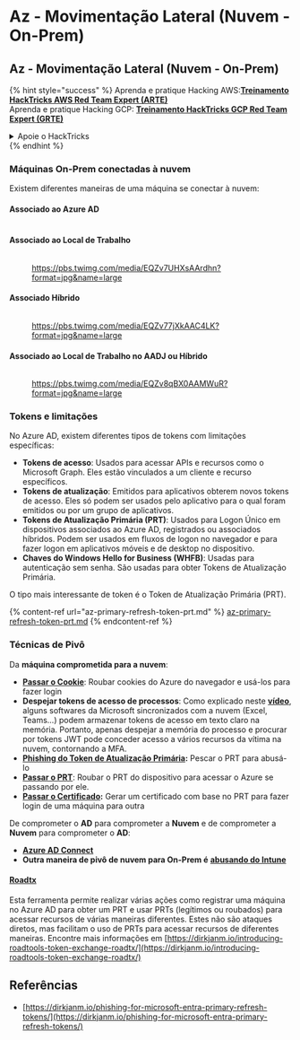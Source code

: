 # Az - Movimentação Lateral (Nuvem - On-Prem)

## Az - Movimentação Lateral (Nuvem - On-Prem)

{% hint style="success" %}
Aprenda e pratique Hacking AWS:<img src="../../../.gitbook/assets/image.png" alt="" data-size="line">[**Treinamento HackTricks AWS Red Team Expert (ARTE)**](https://training.hacktricks.xyz/courses/arte)<img src="../../../.gitbook/assets/image.png" alt="" data-size="line">\
Aprenda e pratique Hacking GCP: <img src="../../../.gitbook/assets/image (2).png" alt="" data-size="line">[**Treinamento HackTricks GCP Red Team Expert (GRTE)**<img src="../../../.gitbook/assets/image (2).png" alt="" data-size="line">](https://training.hacktricks.xyz/courses/grte)

<details>

<summary>Apoie o HackTricks</summary>

* Confira os [**planos de assinatura**](https://github.com/sponsors/carlospolop)!
* **Junte-se ao** 💬 [**grupo Discord**](https://discord.gg/hRep4RUj7f) ou ao [**grupo telegram**](https://t.me/peass) ou **siga-nos** no **Twitter** 🐦 [**@hacktricks\_live**](https://twitter.com/hacktricks\_live)**.**
* **Compartilhe truques de hacking enviando PRs para os repositórios** [**HackTricks**](https://github.com/carlospolop/hacktricks) e [**HackTricks Cloud**](https://github.com/carlospolop/hacktricks-cloud).

</details>
{% endhint %}

### Máquinas On-Prem conectadas à nuvem

Existem diferentes maneiras de uma máquina se conectar à nuvem:

#### Associado ao Azure AD

<figure><img src="../../../.gitbook/assets/image (259).png" alt=""><figcaption></figcaption></figure>

#### Associado ao Local de Trabalho

<figure><img src="../../../.gitbook/assets/image (222).png" alt=""><figcaption><p><a href="https://pbs.twimg.com/media/EQZv7UHXsAArdhn?format=jpg&#x26;name=large">https://pbs.twimg.com/media/EQZv7UHXsAArdhn?format=jpg&#x26;name=large</a></p></figcaption></figure>

#### Associado Híbrido

<figure><img src="../../../.gitbook/assets/image (178).png" alt=""><figcaption><p><a href="https://pbs.twimg.com/media/EQZv77jXkAAC4LK?format=jpg&#x26;name=large">https://pbs.twimg.com/media/EQZv77jXkAAC4LK?format=jpg&#x26;name=large</a></p></figcaption></figure>

#### Associado ao Local de Trabalho no AADJ ou Híbrido

<figure><img src="../../../.gitbook/assets/image (252).png" alt=""><figcaption><p><a href="https://pbs.twimg.com/media/EQZv8qBX0AAMWuR?format=jpg&#x26;name=large">https://pbs.twimg.com/media/EQZv8qBX0AAMWuR?format=jpg&#x26;name=large</a></p></figcaption></figure>

### Tokens e limitações <a href="#tokens-and-limitations" id="tokens-and-limitations"></a>

No Azure AD, existem diferentes tipos de tokens com limitações específicas:

* **Tokens de acesso**: Usados para acessar APIs e recursos como o Microsoft Graph. Eles estão vinculados a um cliente e recurso específicos.
* **Tokens de atualização**: Emitidos para aplicativos obterem novos tokens de acesso. Eles só podem ser usados pelo aplicativo para o qual foram emitidos ou por um grupo de aplicativos.
* **Tokens de Atualização Primária (PRT)**: Usados para Logon Único em dispositivos associados ao Azure AD, registrados ou associados híbridos. Podem ser usados em fluxos de logon no navegador e para fazer logon em aplicativos móveis e de desktop no dispositivo.
* **Chaves do Windows Hello for Business (WHFB)**: Usadas para autenticação sem senha. São usadas para obter Tokens de Atualização Primária.

O tipo mais interessante de token é o Token de Atualização Primária (PRT).

{% content-ref url="az-primary-refresh-token-prt.md" %}
[az-primary-refresh-token-prt.md](az-primary-refresh-token-prt.md)
{% endcontent-ref %}

### Técnicas de Pivô

Da **máquina comprometida para a nuvem**:

* [**Passar o Cookie**](az-pass-the-cookie.md): Roubar cookies do Azure do navegador e usá-los para fazer login
* **Despejar tokens de acesso de processos**: Como explicado neste [**vídeo**](https://www.youtube.com/watch?v=OHKZkXC4Duw), alguns softwares da Microsoft sincronizados com a nuvem (Excel, Teams...) podem armazenar tokens de acesso em texto claro na memória. Portanto, apenas despejar a memória do processo e procurar por tokens JWT pode conceder acesso a vários recursos da vítima na nuvem, contornando a MFA.
* [**Phishing do Token de Atualização Primária**](az-phishing-primary-refresh-token-microsoft-entra.md)**:** Pescar o PRT para abusá-lo
* [**Passar o PRT**](pass-the-prt.md): Roubar o PRT do dispositivo para acessar o Azure se passando por ele.
* [**Passar o Certificado**](az-pass-the-certificate.md)**:** Gerar um certificado com base no PRT para fazer login de uma máquina para outra

De comprometer o **AD** para comprometer a **Nuvem** e de comprometer a **Nuvem** para comprometer o **AD**:

* [**Azure AD Connect**](azure-ad-connect-hybrid-identity/)
* **Outra maneira de pivô de nuvem para On-Prem é** [**abusando do Intune**](../az-services/intune.md)

#### [Roadtx](https://github.com/dirkjanm/ROADtools)

Esta ferramenta permite realizar várias ações como registrar uma máquina no Azure AD para obter um PRT e usar PRTs (legítimos ou roubados) para acessar recursos de várias maneiras diferentes. Estes não são ataques diretos, mas facilitam o uso de PRTs para acessar recursos de diferentes maneiras. Encontre mais informações em [https://dirkjanm.io/introducing-roadtools-token-exchange-roadtx/](https://dirkjanm.io/introducing-roadtools-token-exchange-roadtx/)

## Referências

* [https://dirkjanm.io/phishing-for-microsoft-entra-primary-refresh-tokens/](https://dirkjanm.io/phishing-for-microsoft-entra-primary-refresh-tokens/)
